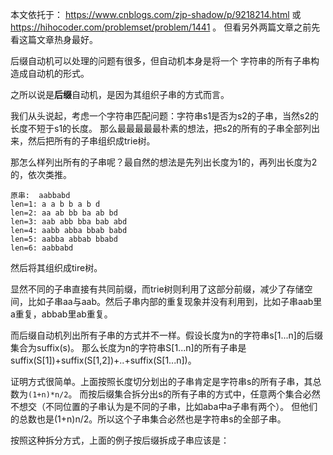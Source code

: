 本文依托于：
https://www.cnblogs.com/zjp-shadow/p/9218214.html
或
https://hihocoder.com/problemset/problem/1441
。
但看另外两篇文章之前先看这篇文章热身最好。

后缀自动机可以处理的问题有很多，但自动机本身是将一个
字符串的所有子串构造成自动机的形式。

之所以说是**后缀**自动机，是因为其组织子串的方式而言。

我们从头说起，考虑一个字符串匹配问题：字符串s1是否为s2的子串，当然s2的长度不短于s1的长度。
那么最最最最最朴素的想法，把s2的所有的子串全部列出来，然后把所有的子串组织成trie树。

那怎么样列出所有的子串呢？最自然的想法是先列出长度为1的，再列出长度为2的，依次类推。

```
原串:  aabbabd
len=1: a a b b a b d
len=2: aa ab bb ba ab bd
len=3: aab abb bba bab abd
len=4: aabb abba bbab babd
len=5: aabba abbab bbabd
len=6: aabbabd

```
然后将其组织成tire树。


显然不同的子串直接有共同前缀，而trie树则利用了这部分前缀，减少了存储空间，比如子串aa与aab。然后子串内部的重复现象并没有利用到，比如子串aab里a重复，abbab里ab重复。

而后缀自动机列出所有子串的方式并不一样。假设长度为n的字符串s[1...n]的后缀集合为suffix(s)。
那么长度为n的字符串S[1...n]的所有子串是suffix(S[1])+suffix(S[1,2])+..+suffix(S[1...n])。

证明方式很简单。上面按照长度切分划出的子串肯定是字符串s的所有子串，其总数为`(1+n)*n/2`。
而按后缀集合拆分出s的所有子串的方式中，任意两个集合必然不想交（不同位置的子串认为是不同的子串，比如aba中a子串有两个）。
但他们的总数也是(1+n)n/2。所以这个子串集合必然也是字符串s的全部子串。

按照这种拆分方式，上面的例子按后缀拆成子串应该是：

```



```